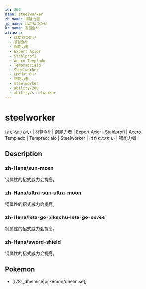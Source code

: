 ```yaml
---
id: 200
name: steelworker
zh_name: 钢能力者
jp_name: はがねつかい
kr_name: 강철술사
aliases:
  - はがねつかい
  - 강철술사
  - 鋼能力者
  - Expert Acier
  - Stahlprofi
  - Acero Templado
  - Tempracciaio
  - Steelworker
  - はがねつかい
  - 钢能力者
  - steelworker
  - ability/200
  - ability/steelworker
---
```

# steelworker

はがねつかい | 강철술사 | 鋼能力者 | Expert Acier | Stahlprofi | Acero Templado | Tempracciaio | Steelworker | はがねつかい | 钢能力者

## Description

### zh-Hans/sun-moon

钢属性的招式威力会提高。

### zh-Hans/ultra-sun-ultra-moon

钢属性的招式威力会提高。

### zh-Hans/lets-go-pikachu-lets-go-eevee

钢属性的招式威力会提高。

### zh-Hans/sword-shield

钢属性的招式威力会提高。

## Pokemon

- [[781_dhelmise|pokemon/dhelmise]]


